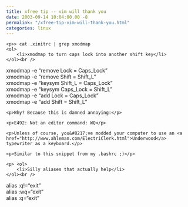 ```yaml
---
title: xfree tip -- vim will thank you
date: 2003-09-14 10:04:00.00 -8
permalink: "/xfree-tip-vim-will-thank-you.html"
categories: linux
---
```

	<p>> cat .xinitrc | grep xmodmap
	<ol>
		<li>xmodmap to turn caps lock into another shift key</li>
	</ol><br />
xmodmap -e &#8220;remove Lock = Caps_Lock&#8221;<br />
xmodmap -e &#8220;remove Shift = Shift_L&#8221;<br />
xmodmap -e &#8220;keysym Shift_L = Caps_Lock&#8221;<br />
xmodmap -e &#8220;keysym Caps_Lock = Shift_L&#8221;<br />
xmodmap -e &#8220;add Lock = Caps_Lock&#8221;<br />
xmodmap -e &#8220;add Shift = Shift_L&#8221;</p>

	<p>Why? Because this is damned annoying:</p>

	<p>E492: Not an editor command: WQ</p>

	<p>Unless of course, you&#8217;ve modded your computer to use an <a href="http://www.ahleman.com/ElectriClerk.html">Underwood</a> typewriter as a keyboard.</p>

	<p>Similar to this snippet from my .bashrc ;)</p>

	<p>	<ol>
		<li>Silly aliases that actually help</li>
	</ol><br />
alias :q!=&#8220;exit&#8221;<br />
alias :wq=&#8220;exit&#8221;<br />
alias :q=&#8220;exit&#8221; </p>
